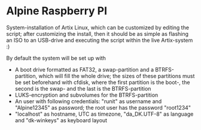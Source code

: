 # Alpine Raspberry PI

System-installation of Artix Linux, which can be customized by editing the script; 
after customizing the install, then it should be as simple as flashing an ISO to an USB-drive and executing the script within the live Artix-system :)

By default the system will be set up with
- A boot drive formatted as FAT32, a swap-partition and a BTRFS-partition, which will fill the whole drive;
the sizes of these partitions must be set beforehand with cfdisk, where the first partition is the boot-, 
the second is the swap- and the last is the BTRFS-partition
- LUKS-encryption and subvolumes for the BTRFS-partition
- An user with following credentials: "runit" as username and "Alpine12345" as password; the root user has the password "root1234"
- "localhost" as hostname, UTC as timezone, "da_DK.UTF-8" as language and "dk-winkeys" as keyboard layout
